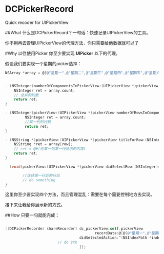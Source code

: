 # DCPickerRecord

Quick recoder for UIPickerView

##What
什么是DCPickerRecord？一句话：快速记录UIPickerView的工具。

你不用再去管理UIPickerView的代理方法，你只需要给他数据就可以了

#Why
以往使用Picker 你至少要实现 **UIPicker** 以下的代理。

假设我们要实现一个星期的picker选择：

```objective-c
NSArray *array = @[@"星期一",@"星期二",@"星期三",@"星期四",@"星期五",@"星期六",@"星期天"];
```


```objective-c

- (NSInteger)numberOfComponentsInPickerView:(UIPickerView *)pickerView {
    NSInteger ret = array.count;	
    // 总共的列数
    return ret;
}

- (NSInteger)pickerView:(UIPickerView *)pickerView numberOfRowsInComponent:(NSInteger)component {
		 NSInteger ret = array.count;
		 //某一列的行数
		 return ret;
}

- (NSString *)pickerView:(UIPickerView *)pickerView titleForRow:(NSInteger)row forComponent:(NSInteger)component {
    NSString *ret = array[row];
    // ret = @#(你某一列某一行显示的内容)
    return ret;
}

- (void)pickerView:(UIPickerView *)pickerView didSelectRow:(NSInteger)row inComponent:(NSInteger)component {

		//选择某一行后的行动
		// do something
}

```

这里你至少要实现四个方法，而且管理混乱：需要在每个需要控制地方去实现。

接下来让我给你展示新的方式。

##How
只要一句就能完成：

```objective-c

[[DCPickerRecorder shareRecorder] dc_pickerView:self.pickerView
                                         recordData:@[@[@"星期一",@"星期二",@"星期三",@"星期四",@"星期五",@"星期六",@"星期天"]]
                                  didSelectedAction:^(NSIndexPath *index,NSString *data){
						// do sth
                                  }];

```